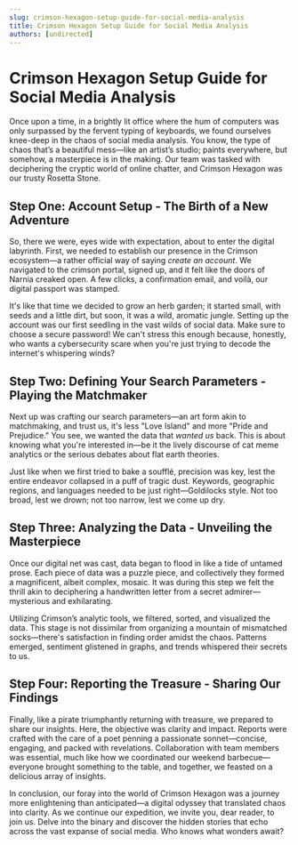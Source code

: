 ```yaml
---
slug: crimson-hexagon-setup-guide-for-social-media-analysis
title: Crimson Hexagon Setup Guide for Social Media Analysis
authors: [undirected]
---
```


# Crimson Hexagon Setup Guide for Social Media Analysis

Once upon a time, in a brightly lit office where the hum of computers was only surpassed by the fervent typing of keyboards, we found ourselves knee-deep in the chaos of social media analysis. You know, the type of chaos that’s a beautiful mess—like an artist’s studio; paints everywhere, but somehow, a masterpiece is in the making. Our team was tasked with deciphering the cryptic world of online chatter, and Crimson Hexagon was our trusty Rosetta Stone.

## Step One: Account Setup - The Birth of a New Adventure

So, there we were, eyes wide with expectation, about to enter the digital labyrinth. First, we needed to establish our presence in the Crimson ecosystem—a rather official way of saying *create an account*. We navigated to the crimson portal, signed up, and it felt like the doors of Narnia creaked open. A few clicks, a confirmation email, and voilà, our digital passport was stamped.

It's like that time we decided to grow an herb garden; it started small, with seeds and a little dirt, but soon, it was a wild, aromatic jungle. Setting up the account was our first seedling in the vast wilds of social data. Make sure to choose a secure password! We can't stress this enough because, honestly, who wants a cybersecurity scare when you're just trying to decode the internet's whispering winds?

## Step Two: Defining Your Search Parameters - Playing the Matchmaker

Next up was crafting our search parameters—an art form akin to matchmaking, and trust us, it's less "Love Island" and more "Pride and Prejudice." You see, we wanted the data that *wanted us* back. This is about knowing what you're interested in—be it the lively discourse of cat meme analytics or the serious debates about flat earth theories.

Just like when we first tried to bake a soufflé, precision was key, lest the entire endeavor collapsed in a puff of tragic dust. Keywords, geographic regions, and languages needed to be just right—Goldilocks style. Not too broad, lest we drown; not too narrow, lest we come up dry.

## Step Three: Analyzing the Data - Unveiling the Masterpiece

Once our digital net was cast, data began to flood in like a tide of untamed prose. Each piece of data was a puzzle piece, and collectively they formed a magnificent, albeit complex, mosaic. It was during this step we felt the thrill akin to deciphering a handwritten letter from a secret admirer—mysterious and exhilarating.

Utilizing Crimson’s analytic tools, we filtered, sorted, and visualized the data. This stage is not dissimilar from organizing a mountain of mismatched socks—there's satisfaction in finding order amidst the chaos. Patterns emerged, sentiment glistened in graphs, and trends whispered their secrets to us.

## Step Four: Reporting the Treasure - Sharing Our Findings

Finally, like a pirate triumphantly returning with treasure, we prepared to share our insights. Here, the objective was clarity and impact. Reports were crafted with the care of a poet penning a passionate sonnet—concise, engaging, and packed with revelations. Collaboration with team members was essential, much like how we coordinated our weekend barbecue—everyone brought something to the table, and together, we feasted on a delicious array of insights.

In conclusion, our foray into the world of Crimson Hexagon was a journey more enlightening than anticipated—a digital odyssey that translated chaos into clarity. As we continue our expedition, we invite you, dear reader, to join us. Delve into the binary and discover the hidden stories that echo across the vast expanse of social media. Who knows what wonders await?